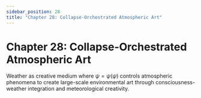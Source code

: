 ```yaml
---
sidebar_position: 28
title: "Chapter 28: Collapse-Orchestrated Atmospheric Art"
---
```


# Chapter 28: Collapse-Orchestrated Atmospheric Art

Weather as creative medium where $\psi = \psi(\psi)$ controls atmospheric phenomena to create large-scale environmental art through consciousness-weather integration and meteorological creativity. 